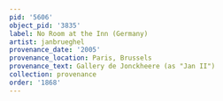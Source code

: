 ```yaml
---
pid: '5606'
object_pid: '3835'
label: No Room at the Inn (Germany)
artist: janbrueghel
provenance_date: '2005'
provenance_location: Paris, Brussels
provenance_text: Gallery de Jonckheere (as "Jan II")
collection: provenance
order: '1868'
---
```

